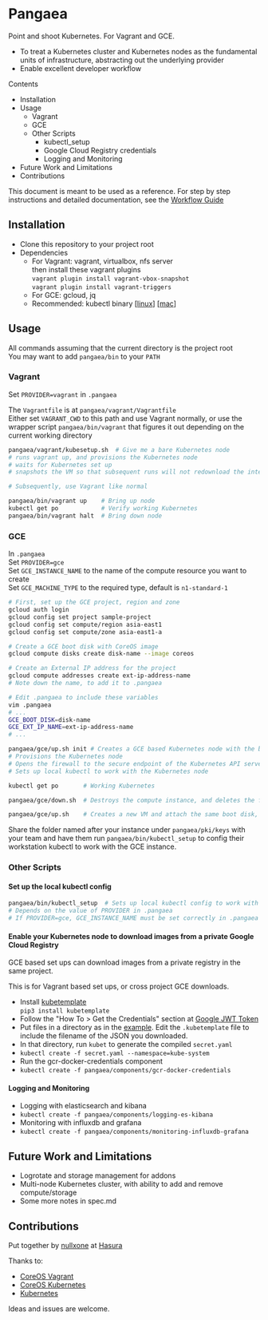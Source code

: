 # Pangaea

Point and shoot Kubernetes. For Vagrant and GCE.
- To treat a Kubernetes cluster and Kubernetes nodes as the fundamental units of infrastructure, abstracting out the underlying provider
- Enable excellent developer workflow

Contents
- Installation
- Usage
    - Vagrant
    - GCE
    - Other Scripts
        - kubectl_setup
        - Google Cloud Registry credentials
        - Logging and Monitoring
- Future Work and Limitations
- Contributions

This document is meant to be used as a reference. For step by step instructions and detailed documentation, see the [Workflow Guide](pangaea/docs/workflow.md)

## Installation

- Clone this repository to your project root
- Dependencies
    - For Vagrant: vagrant, virtualbox, nfs server  
        then install these vagrant plugins  
        `vagrant plugin install vagrant-vbox-snapshot`  
        `vagrant plugin install vagrant-triggers`
    - For GCE: gcloud, jq
    - Recommended: kubectl binary [[linux](https://storage.googleapis.com/kubernetes-release/release/v1.1.2/bin/linux/amd64/kubectl)] [[mac](https://storage.googleapis.com/kubernetes-release/release/v1.1.2/bin/darwin/amd64/kubectl)]

## Usage

All commands assuming that the current directory is the project root  
You may want to add `pangaea/bin` to your `PATH`

### Vagrant

Set `PROVIDER=vagrant` in `.pangaea`

The `Vagrantfile` is at `pangaea/vagrant/Vagrantfile`  
Either set `VAGRANT_CWD` to this path and use Vagrant normally, or use the wrapper script `pangaea/bin/vagrant` that figures it out depending on the current working directory

```bash
pangaea/vagrant/kubesetup.sh  # Give me a bare Kubernetes node
# runs vagrant up, and provisions the Kubernetes node
# waits for Kubernetes set up
# snapshots the VM so that subsequent runs will not redownload the internet

# Subsequently, use Vagrant like normal

pangaea/bin/vagrant up    # Bring up node
kubectl get po            # Verify working Kubernetes
pangaea/bin/vagrant halt  # Bring down node
```

### GCE

In `.pangaea`  
Set `PROVIDER=gce`  
Set `GCE_INSTANCE_NAME` to the name of the compute resource you want to create  
Set `GCE_MACHINE_TYPE` to the required type, default is `n1-standard-1`

```bash
# First, set up the GCE project, region and zone
gcloud auth login
gcloud config set project sample-project
gcloud config set compute/region asia-east1
gcloud config set compute/zone asia-east1-a

# Create a GCE boot disk with CoreOS image
gcloud compute disks create disk-name --image coreos

# Create an External IP address for the project
gcloud compute addresses create ext-ip-address-name
# Note down the name, to add it to .pangaea 

# Edit .pangaea to include these variables
vim .pangaea
# ...
GCE_BOOT_DISK=disk-name
GCE_EXT_IP_NAME=ext-ip-address-name
# ...

pangaea/gce/up.sh init # Creates a GCE based Kubernetes node with the boot disk, attach the static external IP to it.
# Provisions the Kubernetes node
# Opens the firewall to the secure endpoint of the Kubernetes API server
# Sets up local kubectl to work with the Kubernetes node

kubectl get po       # Working Kubernetes

pangaea/gce/down.sh  # Destroys the compute instance, and deletes the firewall entry, but IP is still reserved, disk is also persisted.

pangaea/gce/up.sh    # Creates a new VM and attach the same boot disk, same IP, so that state is preserved.

```

Share the folder named after your instance under `pangaea/pki/keys` with your team and have them run `pangaea/bin/kubectl_setup` to config their workstation kubectl to work with the GCE instance.

### Other Scripts

#### Set up the local kubectl config

```bash
pangaea/bin/kubectl_setup  # Sets up local kubectl config to work with the Kubernetes node
# Depends on the value of PROVIDER in .pangaea
# If PROVIDER=gce, GCE_INSTANCE_NAME must be set correctly in .pangaea and the corresponding certs must be present in pangaea/pki/keys
```

#### Enable your Kubernetes node to download images from a private Google Cloud Registry

GCE based set ups can download images from a private registry in the same project.

This is for Vagrant based set ups, or cross project GCE downloads.

- Install [kubetemplate](https://github.com/hasura/kubetemplate)  
    `pip3 install kubetemplate`
- Follow the "How To > Get the Credentials" section at [Google JWT Token](https://github.com/hasura/google-jwt-gcr-token-docker)
- Put files in a directory as in the [example](https://github.com/hasura/kubetemplate/tree/master/example). Edit the `.kubetemplate` file to include the filename of the JSON you downloaded.
- In that directory, run `kubet` to generate the compiled `secret.yaml`
- `kubectl create -f secret.yaml --namespace=kube-system`
- Run the gcr-docker-credentials component
- `kubectl create -f pangaea/components/gcr-docker-credentials`

#### Logging and Monitoring

- Logging with elasticsearch and kibana
- `kubectl create -f pangaea/components/logging-es-kibana`
- Monitoring with influxdb and grafana
- `kubectl create -f pangaea/components/monitoring-influxdb-grafana`

## Future Work and Limitations

- Logrotate and storage management for addons
- Multi-node Kubernetes cluster, with ability to add and remove compute/storage
- Some more notes in spec.md

## Contributions ##

Put together by [nullxone](https://github.com/nullxone) at [Hasura](http://hasura.io)

Thanks to:
- [CoreOS Vagrant](https://github.com/coreos/coreos-vagrant)
- [CoreOS Kubernetes](https://github.com/coreos/coreos-kubernetes)
- [Kubernetes](https://github.com/kubernetes/kubernetes)

Ideas and issues are welcome.

